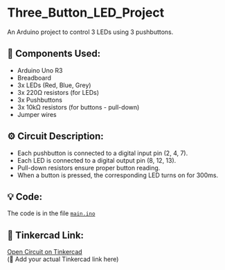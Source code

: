 # Three_Button_LED_Project
An Arduino project to control 3 LEDs using 3 pushbuttons.

## 🔧 Components Used:
- Arduino Uno R3
- Breadboard
- 3x LEDs (Red, Blue, Grey)
- 3x 220Ω resistors (for LEDs)
- 3x Pushbuttons
- 3x 10kΩ resistors (for buttons - pull-down)
- Jumper wires

## ⚙️ Circuit Description:
- Each pushbutton is connected to a digital input pin (2, 4, 7).
- Each LED is connected to a digital output pin (8, 12, 13).
- Pull-down resistors ensure proper button reading.
- When a button is pressed, the corresponding LED turns on for 300ms.

## 💡 Code:
The code is in the file [`main.ino`](main.ino)

## 🔗 Tinkercad Link:
[Open Circuit on Tinkercad](https://www.tinkercad.com/)  
(📌 Add your actual Tinkercad link here)
